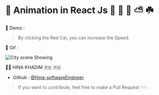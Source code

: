 # 🔘 Animation in React Js 🏡 🏢 🚗 ⛅️ ☘️

🔘 Demo :

> By clicking the Red Car, you can increase the Speed.

🔘 Gif :

![City scene Showing](./gif/animation.gif)

👩‍💻 HINA KHADIM 🇵🇰 🇵🇰

- Github : [@Hina-softwareEngineer](https://github.com/Hina-softwareEngineer)

> If you want to contribute, feel free to make a Pull Request ✨✨.
